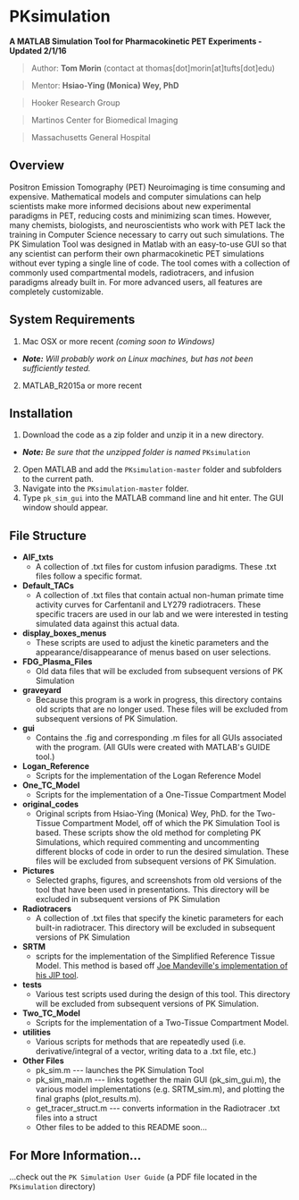 # PKsimulation
**A MATLAB Simulation Tool for Pharmacokinetic PET Experiments - Updated 2/1/16**
>Author: **Tom Morin** (contact at thomas[dot]morin[at]tufts[dot]edu)

>Mentor: **Hsiao-Ying (Monica) Wey, PhD**

>Hooker Research Group

>Martinos Center for Biomedical Imaging

>Massachusetts General Hospital

## Overview
Positron Emission Tomography (PET) Neuroimaging is time consuming and expensive.  Mathematical models and computer simulations can help scientists make more informed decisions about new experimental paradigms in PET, reducing costs and minimizing scan times.  However, many chemists, biologists, and neuroscientists who work with PET lack the training in Computer Science necessary to carry out such simulations.  The PK Simulation Tool was designed in Matlab with an easy-to-use GUI so that any scientist can perform their own pharmacokinetic PET simulations without ever typing a single line of code.  The tool comes with a collection of commonly used compartmental models, radiotracers, and infusion paradigms already built in.  For more advanced users, all features are completely customizable.

## System Requirements
1. Mac OSX or more recent *(coming soon to Windows)*
  - _**Note:** Will probably work on Linux machines, but has not been sufficiently tested._
2. MATLAB_R2015a or more recent

## Installation
1. Download the code as a zip folder and unzip it in a new directory.  
  - _**Note:** Be sure that the unzipped folder is named_ `PKsimulation`
2. Open MATLAB and add the `PKsimulation-master` folder and subfolders to the current path.
3. Navigate into the `PKsimulation-master` folder.
3. Type `pk_sim_gui` into the MATLAB command line and hit enter.  The GUI window should appear.

## File Structure
- **AIF\_txts**
  - A collection of .txt files for custom infusion paradigms.  These .txt files follow a specific format.
- **Default\_TACs**
  - A collection of .txt files that contain actual non-human primate time activity curves for Carfentanil and LY279 radiotracers.  These specific tracers are used in our lab and we were interested in testing simulated data against this actual data.
- **display\_boxes\_menus**
  - These scripts are used to adjust the kinetic parameters and the appearance/disappearance of menus based on user selections.
- **FDG\_Plasma\_Files**
  - Old data files that will be excluded from subsequent versions of PK Simulation
- **graveyard**
  - Because this program is a work in progress, this directory contains old scripts that are no longer used.  These files will be excluded from subsequent versions of PK Simulation.
- **gui**
  - Contains the .fig and corresponding .m files for all GUIs associated with the program.  (All GUIs were created with MATLAB's GUIDE tool.)
- **Logan\_Reference**
  - Scripts for the implementation of the Logan Reference Model
- **One\_TC\_Model**
  - Scripts for the implementation of a One-Tissue Compartment Model
- **original\_codes**
  - Original scripts from Hsiao-Ying (Monica) Wey, PhD. for the Two-Tissue Compartment Model, off of which the PK Simulation Tool is based.  These scripts show the old method for completing PK Simulations, which required commenting and uncommenting different blocks of code in order to run the desired simulation.  These files will be excluded from subsequent versions of PK Simulation.
- **Pictures**
  - Selected graphs, figures, and screenshots from old versions of the tool that have been used in presentations.  This directory will be excluded in subsequent versions of PK Simulation
- **Radiotracers**
  - A collection of .txt files that specify the kinetic parameters for each built-in radiotracer.  This directory will be excluded in subsequent versions of PK Simulation
- **SRTM**
  - scripts for the implementation of the Simplified Reference Tissue Model. This method is based off [Joe Mandeville's implementation of his JIP tool](http://www.nmr.mgh.harvard.edu/~jbm/jip/jip-srtm/).
- **tests**
  - Various test scripts used during the design of this tool.  This directory will be excluded from subsequent versions of PK Simulation.
- **Two\_TC\_Model**
  - Scripts for the implementation of a Two-Tissue Compartment Model.
- **utilities**
  - Various scripts for methods that are repeatedly used (i.e. derivative/integral of a vector, writing data to a .txt file, etc.)
- **Other Files**
  - pk\_sim.m --- launches the PK Simulation Tool
  - pk\_sim\_main.m --- links together the main GUI (pk\_sim\_gui.m), the various model implementations (e.g. SRTM\_sim.m), and plotting the final graphs (plot\_results.m).
  - get\_tracer\_struct.m --- converts information in the Radiotracer .txt files into a struct
  - Other files to be added to this README soon...

## For More Information...
...check out the `PK Simulation User Guide` (a PDF file located in the `PKsimulation` directory)

